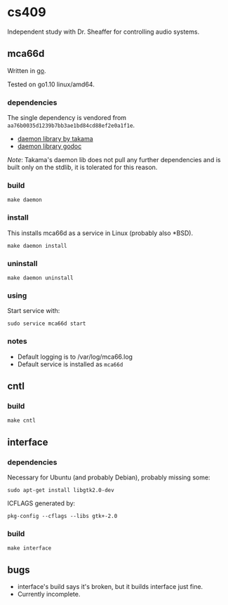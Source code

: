 # cs409
Independent study with Dr. Sheaffer for controlling audio systems.

## mca66d

Written in [go](https://golang.org).

Tested on go1.10 linux/amd64.

### dependencies

The single dependency is vendored from `aa76b0035d1239b7bb3ae1bd84cd88ef2e0a1f1e`.

- [daemon library by takama](https://github.com/takama/daemon)
- [daemon library godoc](https://godoc.org/github.com/takama/daemon)

_Note_: Takama's daemon lib does not pull any further dependencies and is built only on the stdlib, it is tolerated for this reason.

### build

	make daemon

### install

This installs mca66d as a service in Linux (probably also \*BSD).

	make daemon install

### uninstall

	make daemon uninstall

### using

Start service with:

	sudo service mca66d start

### notes

- Default logging is to /var/log/mca66.log
- Default service is installed as `mca66d`

## cntl

### build

	make cntl

## interface

### dependencies

Necessary for Ubuntu (and probably Debian), probably missing some:

	sudo apt-get install libgtk2.0-dev

ICFLAGS generated by:

	pkg-config --cflags --libs gtk+-2.0

### build

	make interface

## bugs

- interface's build says it's broken, but it builds interface just fine.
- Currently incomplete.

